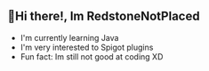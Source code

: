 ## 👋Hi there!, Im RedstoneNotPlaced
- I'm currently learning Java
- I'm very interested to Spigot plugins
- Fun fact: Im still not good at coding XD

<!---
RedstoneNotPlaced/RedstoneNotPlaced is a ✨ special ✨ repository because its `README.md` (this file) appears on your GitHub profile.
You can click the Preview link to take a look at your changes.
--->
